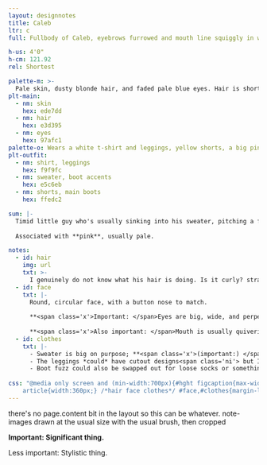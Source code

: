 ```yaml
---
layout: designnotes
title: Caleb
ltr: c
full: Fullbody of Caleb, eyebrows furrowed and mouth line squiggly in worry. He stands knock-kneed, with hands (which are covered by long sleeves) curled by his chest.

h-us: 4'0"
h-cm: 121.92
rel: Shortest

palette-m: >-
  Pale skin, dusty blonde hair, and faded pale blue eyes. Hair is short and frazzled, drawn with stylistic "bumps" for a softer appearance.
plt-main:
  - nm: skin
    hex: ede7dd
  - nm: hair
    hex: e3d395
  - nm: eyes
    hex: 97afc1
palette-o: Wears a white t-shirt and leggings, yellow shorts, a big pink off-shoulder sweater with sleeves that cover the hands, and fuzzy yellow & pink boots.
plt-outfit:
  - nm: shirt, leggings
    hex: f9f9fc
  - nm: sweater, boot accents
    hex: e5c6eb
  - nm: shorts, main boots
    hex: ffedc2

sum: |-
  Timid little guy who's usually sinking into his sweater, pitching a fit, or both. Huge, nervous eyes and a mouth that's always wavering. Clothes drown him in soft pastels; hands are almost always tucked into long sleeves.
  
  Associated with **pink**, usually pale.

notes:
  - id: hair
    img: url
    txt: >-
      I genuinely do not know what his hair is doing. Is it curly? straight? The world may never know. <span class='ni'>The way I draw it, the "bumps" tend to tilt outward from a straighter "nub" at the back of the head.</span>
  - id: face
    txt: |-
      Round, circular face, with a button nose to match.
      
      **<span class='x'>Important: </span>Eyes are big, wide, and perpetually sad- and/or nervous-looking**; <span class='ni'>I tend to tilt the outer line downwards for a droopy look.</span> Short, round eyebrows.
      
      **<span class='x'>Also important: </span>Mouth is usually quivering or otherwise tense**<span class='ni'>; I almost always draw it with shaky lines, even with open-mouthed or smiling expressions.</span>
  - id: clothes
    txt: |-
      - Sweater is big on purpose; **<span class='x'>(important:) </span>hands are rarely if ever visible**.
      - The leggings *could* have cutout designs<span class='ni'> but I am too lazy to draw them consistently so they don't.</span> Think stars or something else soft and/or cutesy.
      - Boot fuzz could also be swapped out for loose socks or something. <span class="ni">Honestly the design from the waist down can vary, I just think it's more balanced with some pink around the feet.</span>
      
css: "@media only screen and (min-width:700px){#hght figcaption{max-width:8em;} #main{width:600px; padding-right:55px;} body{width:1365px;} #sum{width:45.65rem;}
	article{width:360px;} /*hair face clothes*/ #face,#clothes{margin-left:370px;} #clothes{margin-top:295px;} article img{margin:.5em 0;}}"
---
```

there's no page.content bit in the layout so this can be whatever. note-images drawn at the usual size with the usual brush, then cropped

**<span class='x'>Important: </span>Significant thing.**

<span class='ni'><span class='x'>Less important: </span>Stylistic thing.</span>